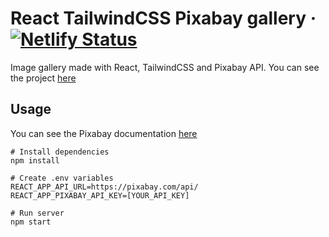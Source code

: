 # React TailwindCSS Pixabay gallery · [![Netlify Status](https://api.netlify.com/api/v1/badges/fc49e035-1edb-4cd9-9c4a-46afd874c2d3/deploy-status)](https://app.netlify.com/sites/react-tailwind-pixabay-gallery/deploys)

Image gallery made with React, TailwindCSS and Pixabay API. You can see the project [here](https://react-tailwind-pixabay-gallery.netlify.app/)

## Usage
You can see the Pixabay documentation [here](https://pixabay.com/api/docs/)

```
# Install dependencies
npm install

# Create .env variables
REACT_APP_API_URL=https://pixabay.com/api/
REACT_APP_PIXABAY_API_KEY=[YOUR_API_KEY]

# Run server
npm start

```
